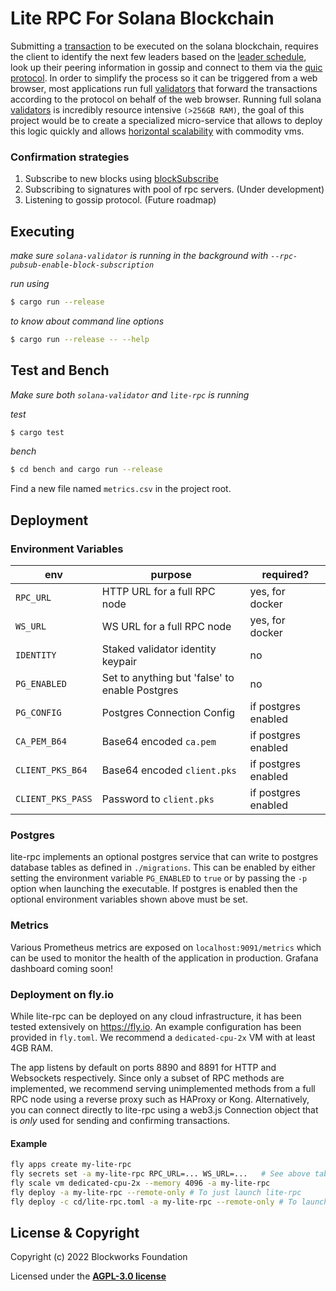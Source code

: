 # Lite RPC For Solana Blockchain 

Submitting a [transaction](https://docs.solana.com/terminology#transaction) to be executed on the solana blockchain,
requires the client to identify the next few leaders based on the
[leader schedule](https://docs.solana.com/terminology#leader-schedule), look up their peering information in gossip and
connect to them via the [quic protocol](https://en.wikipedia.org/wiki/QUIC). In order to simplify the
process so it can be triggered from a web browser, most applications
run full [validators](https://docs.solana.com/terminology#validator) that forward the transactions according to the
protocol on behalf of the web browser. Running full solana [validators](https://docs.solana.com/terminology#validator)
is incredibly resource intensive `(>256GB RAM)`, the goal of this
project would be to create a specialized micro-service that allows
to deploy this logic quickly and allows [horizontal scalability](https://en.wikipedia.org/wiki/Scalability) with
commodity vms.

### Confirmation strategies

1) Subscribe to new blocks using [blockSubscribe](https://docs.solana.com/developing/clients/jsonrpc-api#blocksubscribe---unstable-disabled-by-default)
2) Subscribing to signatures with pool of rpc servers. (Under development)
3) Listening to gossip protocol. (Future roadmap)

## Executing

*make sure `solana-validator` is running in the background with `--rpc-pubsub-enable-block-subscription`*

*run using*
```bash
$ cargo run --release
```

*to know about command line options*
```bash
$ cargo run --release -- --help
```

## Test and Bench

*Make sure both `solana-validator` and `lite-rpc` is running*

*test*
```bash
$ cargo test
```

*bench*
```bash
$ cd bench and cargo run --release
```

Find a new file named `metrics.csv` in the project root.

## Deployment

### Environment Variables

| env               | purpose                                        | required?           |
| ---------         | ------                                         | ----------          |
| `RPC_URL`         | HTTP URL for a full RPC node                   | yes, for docker     |
| `WS_URL`          | WS URL for a full RPC node                     | yes, for docker     |
| `IDENTITY`        | Staked validator identity keypair              | no                  |
| `PG_ENABLED`      | Set to anything but 'false' to enable Postgres | no                  |
| `PG_CONFIG`       | Postgres Connection Config                     | if postgres enabled |
| `CA_PEM_B64`      | Base64 encoded `ca.pem`                        | if postgres enabled |
| `CLIENT_PKS_B64`  | Base64 encoded `client.pks`                    | if postgres enabled |
| `CLIENT_PKS_PASS` | Password to `client.pks`                       | if postgres enabled |

### Postgres
lite-rpc implements an optional postgres service that can write to postgres database tables as defined
in `./migrations`. This can be enabled by either setting the environment variable `PG_ENABLED` to `true` or by passing the `-p` option when launching the executable. If postgres is enabled then the optional environment variables shown above must be set.

### Metrics
Various Prometheus metrics are exposed on `localhost:9091/metrics` which can be used to monitor the health of the application in production. 
Grafana dashboard coming soon!

### Deployment on fly.io
While lite-rpc can be deployed on any cloud infrastructure, it has been tested extensively on https://fly.io.
An example configuration has been provided in `fly.toml`. We recommend a `dedicated-cpu-2x` VM with at least 4GB RAM.

The app listens by default on ports 8890 and 8891 for HTTP and Websockets respectively. Since only a subset of RPC methods are implemented, we recommend serving unimplemented methods from a full RPC node using a reverse proxy such as HAProxy or Kong. Alternatively, you can connect directly to lite-rpc using a web3.js Connection object that is _only_ used for sending and confirming transactions.

#### Example
```bash
fly apps create my-lite-rpc
fly secrets set -a my-lite-rpc RPC_URL=... WS_URL=...   # See above table for env options
fly scale vm dedicated-cpu-2x --memory 4096 -a my-lite-rpc
fly deploy -a my-lite-rpc --remote-only # To just launch lite-rpc
fly deploy -c cd/lite-rpc.toml -a my-lite-rpc --remote-only # To launch lite-rpc with proxy mode
```

## License & Copyright

Copyright (c) 2022 Blockworks Foundation

Licensed under the **[AGPL-3.0 license](LICENSE)**

